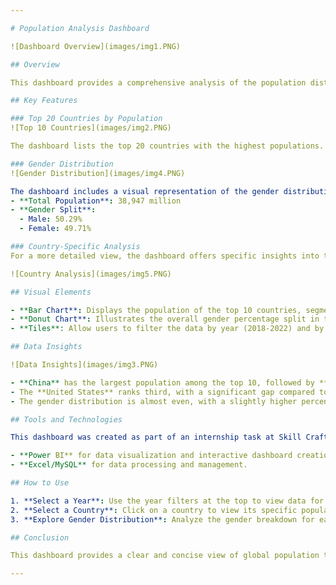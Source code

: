```yaml
---

# Population Analysis Dashboard

![Dashboard Overview](images/img1.PNG)

## Overview

This dashboard provides a comprehensive analysis of the population distribution among the top 10 most populous countries. The data covers the years 2018 to 2022 and includes a breakdown by gender, highlighting the percentage of males and females in the population.

## Key Features

### Top 20 Countries by Population
![Top 10 Countries](images/img2.PNG)

The dashboard lists the top 20 countries with the highest populations. The bar chart visually represents each country's population, with China and India leading the chart.

### Gender Distribution
![Gender Distribution](images/img4.PNG)

The dashboard includes a visual representation of the gender distribution within the population:
- **Total Population**: 38,947 million
- **Gender Split**: 
  - Male: 50.29%
  - Female: 49.71%

### Country-Specific Analysis
For a more detailed view, the dashboard offers specific insights into the population distribution of individual countries, with a focus on China, India, and the United States.

![Country Analysis](images/img5.PNG)

## Visual Elements

- **Bar Chart**: Displays the population of the top 10 countries, segmented by gender.
- **Donut Chart**: Illustrates the overall gender percentage split in the dataset.
- **Tiles**: Allow users to filter the data by year (2018-2022) and by country (China, India, United States).

## Data Insights

![Data Insights](images/img3.PNG)

- **China** has the largest population among the top 10, followed by **India**.
- The **United States** ranks third, with a significant gap compared to the top two.
- The gender distribution is almost even, with a slightly higher percentage of males.

## Tools and Technologies

This dashboard was created as part of an internship task at Skill Craft Technologies. The design emphasizes clarity and ease of data interpretation, leveraging tools such as:

- **Power BI** for data visualization and interactive dashboard creation.
- **Excel/MySQL** for data processing and management.

## How to Use

1. **Select a Year**: Use the year filters at the top to view data for a specific year.
2. **Select a Country**: Click on a country to view its specific population data.
3. **Explore Gender Distribution**: Analyze the gender breakdown for each country.

## Conclusion

This dashboard provides a clear and concise view of global population trends, with a focus on gender distribution and country-specific data. It serves as a useful tool for demographic analysis and strategic planning.

---
```

